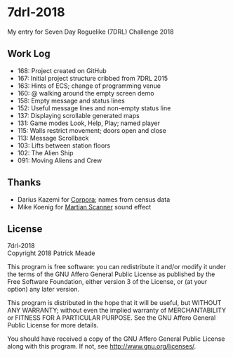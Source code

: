 # 7drl-2018
My entry for Seven Day Roguelike (7DRL) Challenge 2018

## Work Log
* 168: Project created on GitHub
* 167: Initial project structure cribbed from 7DRL 2015
* 163: Hints of ECS; change of programming venue
* 160: @ walking around the empty screen demo
* 158: Empty message and status lines
* 152: Useful message lines and non-empty status line
* 137: Displaying scrollable generated maps
* 131: Game modes Look, Help, Play; named player
* 115: Walls restrict movement; doors open and close
* 113: Message Scrollback
* 103: Lifts between station floors
* 102: The Alien Ship
* 091: Moving Aliens and Crew

## Thanks
* Darius Kazemi for [Corpora](https://github.com/dariusk/corpora); names from census data
* Mike Koenig for [Martian Scanner](http://soundbible.com/878-Martian-Scanner.html) sound effect

## License
7drl-2018  
Copyright 2018 Patrick Meade

This program is free software: you can redistribute it and/or modify
it under the terms of the GNU Affero General Public License as published
by the Free Software Foundation, either version 3 of the License, or
(at your option) any later version.

This program is distributed in the hope that it will be useful,
but WITHOUT ANY WARRANTY; without even the implied warranty of
MERCHANTABILITY or FITNESS FOR A PARTICULAR PURPOSE.  See the
GNU Affero General Public License for more details.

You should have received a copy of the GNU Affero General Public License
along with this program.  If not, see <http://www.gnu.org/licenses/>.
